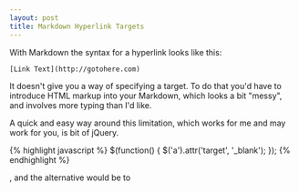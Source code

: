 ```yaml
---
layout: post
title: Markdown Hyperlink Targets
---
```


With Markdown the syntax for a hyperlink looks like this:

```[Link Text](http://gotohere.com)```

It doesn't give you a way of specifying a target. To do that you'd have to introduce HTML markup into your Markdown, which looks a bit "messy", and involves more typing than I'd like.

A quick and easy way around this limitation, which works for me and may work for you, is bit of jQuery.

{% highlight javascript %}
$(function() {
  $('a').attr('target', '_blank');
});
{% endhighlight %}

, and the alternative would be to 